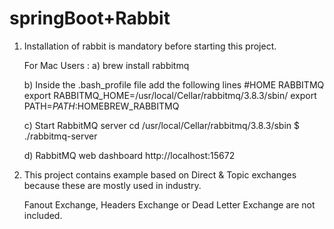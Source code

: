 springBoot+Rabbit
====================

1. Installation of rabbit is mandatory before starting this project.

    For Mac Users :
    a) brew install rabbitmq

    b) Inside the .bash_profile file add the following lines
        #HOME RABBITMQ
        export RABBITMQ_HOME=/usr/local/Cellar/rabbitmq/3.8.3/sbin/
        export PATH=$PATH:$HOMEBREW_RABBITMQ


    c) Start RabbitMQ server
       	cd /usr/local/Cellar/rabbitmq/3.8.3/sbin
       	$ ./rabbitmq-server

    d) RabbitMQ web dashboard
        http://localhost:15672

2. This project contains example based on Direct & Topic exchanges because these are mostly used in industry.

    Fanout Exchange, Headers Exchange or Dead Letter Exchange are not included.
